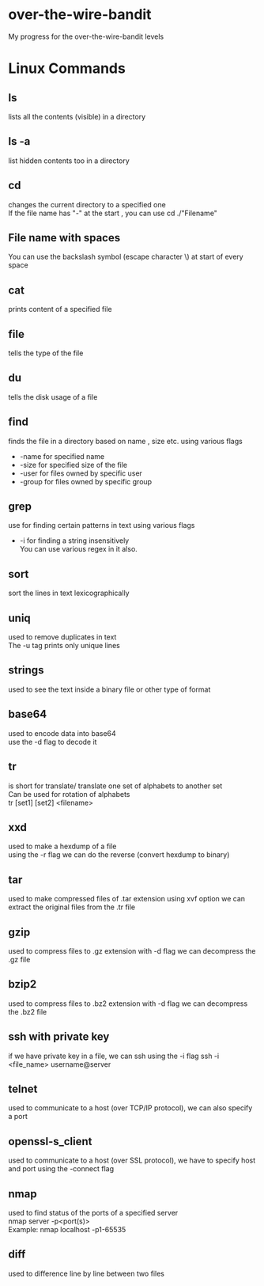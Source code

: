 # over-the-wire-bandit
My progress for the over-the-wire-bandit levels
# Linux Commands
## ls
lists all the contents (visible) in a directory
## ls -a
list hidden contents too in a directory
## cd 
changes the current directory to a specified one\
If the file name has "-" at the start , you can use cd ./"Filename"
## File name with spaces 
You can use the backslash symbol (escape character \\) at start of every space
## cat
prints content of a specified file
## file
tells the type of the file
## du
tells the disk usage of a file
## find
finds the file in a directory based on name , size etc. using various flags
- \-name for specified name
- \-size for specified size of the file
- \-user for files owned by specific user
- \-group for files owned by specific group
## grep
use for finding certain patterns in text using various flags
- \-i for finding a string insensitively\
You can use various regex in it also. 
## sort
sort the lines in text lexicographically
## uniq
used to remove duplicates in text\
The -u tag prints only unique lines
## strings
used to see the text inside a binary file or other type of format
## base64
used to encode data into base64\
use the -d flag to decode it
## tr
is short for translate/
translate one set of alphabets to another set\
Can be used for rotation of alphabets \
tr \[set1\] \[set2\] \<filename\>
## xxd
used to make a hexdump of a file\
using the -r flag we can do the reverse (convert hexdump to binary)
## tar
used to make compressed files of .tar extension
using xvf option we can extract the original files from the .tr file
## gzip
used to compress files to .gz extension
with -d flag we can decompress the .gz file
## bzip2
used to compress files to .bz2 extension
with -d flag we can decompress the .bz2 file
## ssh with private key
if we have private key in a file, we can ssh using the -i flag
ssh -i <file_name> username@server
## telnet
used to communicate to a host (over TCP/IP protocol), we can also specify a port
## openssl-s_client
used to communicate to a host (over SSL protocol), we have to specify host and port using the -connect flag
## nmap
used to find status of the ports of a specified server\
nmap server -p\<port(s)\>\
Example: nmap localhost -p1-65535
## diff
used to difference line by line between two files

 